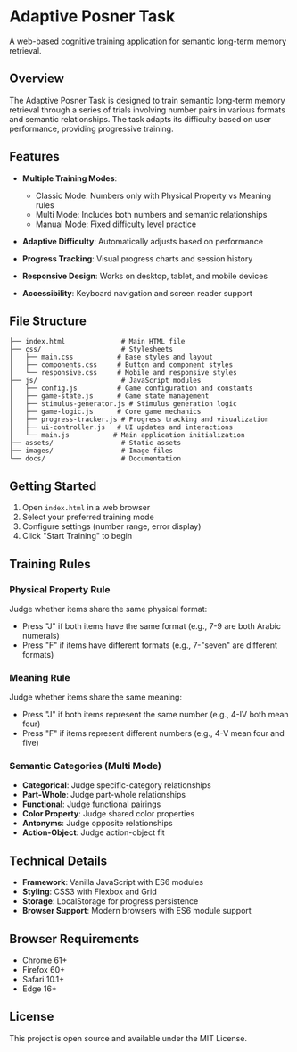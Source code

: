 # Adaptive Posner Task

A web-based cognitive training application for semantic long-term memory retrieval.

## Overview

The Adaptive Posner Task is designed to train semantic long-term memory retrieval through a series of trials involving number pairs in various formats and semantic relationships. The task adapts its difficulty based on user performance, providing progressive training.

## Features

- **Multiple Training Modes**:
  - Classic Mode: Numbers only with Physical Property vs Meaning rules
  - Multi Mode: Includes both numbers and semantic relationships
  - Manual Mode: Fixed difficulty level practice

- **Adaptive Difficulty**: Automatically adjusts based on performance
- **Progress Tracking**: Visual progress charts and session history
- **Responsive Design**: Works on desktop, tablet, and mobile devices
- **Accessibility**: Keyboard navigation and screen reader support

## File Structure

```
├── index.html              # Main HTML file
├── css/                    # Stylesheets
│   ├── main.css           # Base styles and layout
│   ├── components.css     # Button and component styles
│   └── responsive.css     # Mobile and responsive styles
├── js/                     # JavaScript modules
│   ├── config.js          # Game configuration and constants
│   ├── game-state.js      # Game state management
│   ├── stimulus-generator.js # Stimulus generation logic
│   ├── game-logic.js      # Core game mechanics
│   ├── progress-tracker.js # Progress tracking and visualization
│   ├── ui-controller.js   # UI updates and interactions
│   └── main.js           # Main application initialization
├── assets/                 # Static assets
├── images/                 # Image files
└── docs/                   # Documentation
```

## Getting Started

1. Open `index.html` in a web browser
2. Select your preferred training mode
3. Configure settings (number range, error display)
4. Click "Start Training" to begin

## Training Rules

### Physical Property Rule
Judge whether items share the same physical format:
- Press "J" if both items have the same format (e.g., 7-9 are both Arabic numerals)
- Press "F" if items have different formats (e.g., 7-"seven" are different formats)

### Meaning Rule
Judge whether items share the same meaning:
- Press "J" if both items represent the same number (e.g., 4-IV both mean four)
- Press "F" if items represent different numbers (e.g., 4-V mean four and five)

### Semantic Categories (Multi Mode)
- **Categorical**: Judge specific-category relationships
- **Part-Whole**: Judge part-whole relationships
- **Functional**: Judge functional pairings
- **Color Property**: Judge shared color properties
- **Antonyms**: Judge opposite relationships
- **Action-Object**: Judge action-object fit

## Technical Details

- **Framework**: Vanilla JavaScript with ES6 modules
- **Styling**: CSS3 with Flexbox and Grid
- **Storage**: LocalStorage for progress persistence
- **Browser Support**: Modern browsers with ES6 module support

## Browser Requirements

- Chrome 61+
- Firefox 60+
- Safari 10.1+
- Edge 16+

## License

This project is open source and available under the MIT License.
